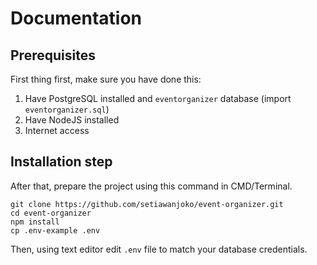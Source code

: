 # Documentation
## Prerequisites
First thing first, make sure you have done this:
1. Have PostgreSQL installed and `eventorganizer` database (import `eventorganizer.sql`)
2. Have NodeJS installed
3. Internet access

## Installation step
After that, prepare the project using this command in CMD/Terminal.
```
git clone https://github.com/setiawanjoko/event-organizer.git
cd event-organizer
npm install 
cp .env-example .env
```

Then, using text editor edit `.env` file to match your database credentials.